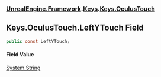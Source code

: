 ### [UnrealEngine.Framework](./UnrealEngine-Framework.md 'UnrealEngine.Framework').[Keys](./UnrealEngine-Framework-Keys.md 'UnrealEngine.Framework.Keys').[Keys.OculusTouch](./UnrealEngine-Framework-Keys-OculusTouch.md 'UnrealEngine.Framework.Keys.OculusTouch')
## Keys.OculusTouch.LeftYTouch Field
  
```csharp
public const LeftYTouch;
```
#### Field Value
[System.String](https://docs.microsoft.com/en-us/dotnet/api/System.String 'System.String')  
